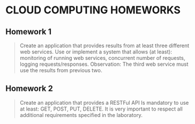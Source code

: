 # CLOUD COMPUTING HOMEWORKS

##  Homework **1**
 >Create an application that provides results from at least three different web
 >services. Use or implement a system that allows (at least): monitoring of running
 >web services, concurrent number of requests, logging requests/responses.
 >Observation: The third web service must use the results from previous two.
##  Homework **2**
 > Create an application that provides a RESTFul API
 >  Is mandatory to use at least: GET, POST, PUT, DELETE. It is very
 >important to respect all additional requirements specified in the laboratory. 

